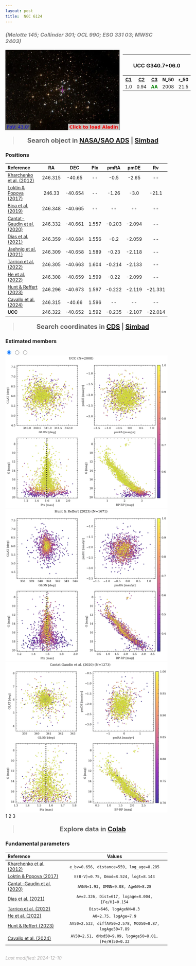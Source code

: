 ```yaml
---
layout: post
title:  NGC 6124
---
```

<h3><span style="color: #808080;"><i>(Melotte 145; Collinder 301; OCL 990; ESO 331 03; MWSC 2403)</i></span></h3><div style="display: flex; justify-content: space-between; width:720px;height:250px">
<div style="text-align: center;">
<!-- WEBP image -->
<img id="myImage" src="https://raw.githubusercontent.com/ucc23/Q4P/main/plots/ngc6124_aladin.webp" alt="Clickable Image" style="width:355px;height:250px; cursor: pointer;">

<!-- Div to contain Aladin Lite viewer -->
<div id="aladin-lite-div" style="width:355px;height:250px;display:none;"></div>

<!-- Aladin Lite script (will be loaded after the image is clicked) -->
<script type="text/javascript">
// Function to load Aladin Lite after image click and hide the image
function loadAladinLiteAndHideImage() {
    // Dynamically load the Aladin Lite script
    let aladinScript = document.createElement('script');
    aladinScript.src = "https://aladin.cds.unistra.fr/AladinLite/api/v3/latest/aladin.js";
    aladinScript.charset = "utf-8";
    aladinScript.onload = function () {
        A.init.then(() => {
            let aladin = A.aladin('#aladin-lite-div', {survey:"P/DSS2/color", fov:0.717, target: "246.322 -40.652"});
            // Remove the image
            document.getElementById('myImage').remove();
            // Hide the image
            //document.getElementById('myImage').style.visibility = "hidden";
            // Show the Aladin Lite viewer
            document.getElementById('aladin-lite-div').style.display = 'block';
        });
     };
    document.head.appendChild(aladinScript);
}
// Event listener for image click
document.getElementById('myImage').addEventListener('click', loadAladinLiteAndHideImage);
</script>
</div>
<!-- Left block -->

<table style="text-align: center; width:355px;height:250px;">
  <!-- Row 1 (title) -->
  <tr>
    <td colspan="5"><h3>UCC G340.7+06.0</h3></td>
  </tr>
  <!-- Row 2 -->
  <tr>
    <th><a href="https://ucc.ar/faq#what-are-the-c1-c2-and-c3-parameters" title="Photometric class">C1</a></th>
    <th><a href="https://ucc.ar/faq#what-are-the-c1-c2-and-c3-parameters" title="Density class">C2</a></th>
    <th><a href="https://ucc.ar/faq#what-are-the-c1-c2-and-c3-parameters" title="Combined class">C3</a></th>
    <th><div title="Stars with membership probability >50%">N_50</div></th>
    <th><div title="Radius that contains half the members [arcmin]">r_50</div></th>
  </tr>
  <!-- Row 3 -->
  <tr>
    <td>1.0</td>
    <td>0.94</td>
    <td><span style="color: green; font-weight: bold;">A</span><span style="color: green; font-weight: bold;">A</span></td>
    <td>2008</td>
    <td>21.5</td>
  </tr>
</table>
</div>

> <p style="text-align:center; font-weight: bold; font-size:20px">Search object in <a data-umami-event="nasa_search" href="https://ui.adsabs.harvard.edu/search/q=%20collection%3Aastronomy%20body%3A%22NGC%206124%22&sort=date%20desc%2C%20bibcode%20desc&p_=0" target="_blank">NASA/SAO ADS</a> | <a data-umami-event="simbad_search" href="https://simbad.cds.unistra.fr/simbad/sim-id-refs?Ident=ngc6124" target="_blank">Simbad</a></p>


### Positions

| Reference    | RA    | DEC   | Plx  | pmRA  | pmDE   |  Rv  |
| :---         | :---: | :---: | :---: | :---: | :---: | :---: |
|[Kharchenko et al. (2012)](https://ui.adsabs.harvard.edu/abs/2012A%26A...543A.156K) | 246.315 | -40.65 | -- | -0.5 | -2.65 | -- |
|[Loktin & Popova (2017)](https://ui.adsabs.harvard.edu/abs/2017AstBu..72..257L) | 246.33 | -40.654 | -- | -1.26 | -3.0 | -21.1 |
|[Bica et al. (2019)](https://ui.adsabs.harvard.edu/abs/2019AJ....157...12B) | 246.348 | -40.665 | -- | -- | -- | -- |
|[Cantat-Gaudin et al. (2020)](https://ui.adsabs.harvard.edu/abs/2020A%26A...640A...1C) | 246.332 | -40.661 | 1.557 | -0.203 | -2.094 | -- |
|[Dias et al. (2021)](https://ui.adsabs.harvard.edu/abs/2021MNRAS.504..356D) | 246.359 | -40.684 | 1.556 | -0.2 | -2.059 | -- |
|[Jaehnig et al. (2021)](https://ui.adsabs.harvard.edu/abs/2021ApJ...923..129J) | 246.309 | -40.658 | 1.589 | -0.23 | -2.118 | -- |
|[Tarricq et al. (2022)](https://ui.adsabs.harvard.edu/abs/2022A%26A...659A..59T) | 246.305 | -40.663 | 1.604 | -0.214 | -2.133 | -- |
|[He et al. (2022)](https://ui.adsabs.harvard.edu/abs/2022ApJS..262....7H) | 246.308 | -40.659 | 1.599 | -0.22 | -2.099 | -- |
|[Hunt & Reffert (2023)](https://ui.adsabs.harvard.edu/abs/2023A%26A...673A.114H) | 246.296 | -40.673 | 1.597 | -0.222 | -2.119 | -21.331 |
|[Cavallo et al. (2024)](https://ui.adsabs.harvard.edu/abs/2024AJ....167...12C) | 246.315 | -40.66 | 1.596 | -- | -- | -- |
| **UCC** |246.322 | -40.652 | 1.592 | -0.235 | -2.107 | -22.014 |

> <p style="text-align:center; font-weight: bold; font-size:20px">Search coordinates in <a data-umami-event="cds_coord_search" href="https://cdsportal.u-strasbg.fr/?target=246.322,-40.652" target="_blank">CDS</a> | <a data-umami-event="simbad_coord_search" href="https://simbad.cds.unistra.fr/mobile/object_list.html?coord=246.322%20-40.652&output=json&radius=5&userEntry=ngc6124" target="_blank">Simbad</a></p>

### Estimated members

<div class="carousel">
<input type="radio" name="radio-btn" id="slide1" checked>
<input type="radio" name="radio-btn" id="slide2">
<input type="radio" name="radio-btn" id="slide3">
<div class="slides">
<div class="slide">
<a href="https://raw.githubusercontent.com/ucc23/Q4P/main/plots/ngc6124.webp" target="_blank">
<img src="https://raw.githubusercontent.com/ucc23/Q4P/main/plots/ngc6124.webp" alt="NGC 6124 UCC">
</a>
</div>
<div class="slide">
<a href="https://raw.githubusercontent.com/ucc23/Q4P/main/plots/ngc6124_HUNT23.webp" target="_blank">
<img src="https://raw.githubusercontent.com/ucc23/Q4P/main/plots/ngc6124_HUNT23.webp" alt="NGC 6124 HUNT23">
</a>
</div>
<div class="slide">
<a href="https://raw.githubusercontent.com/ucc23/Q4P/main/plots/ngc6124_CANTAT20.webp" target="_blank">
<img src="https://raw.githubusercontent.com/ucc23/Q4P/main/plots/ngc6124_CANTAT20.webp" alt="NGC 6124 CANTAT20">
</a>
</div>
</div>
<div class="indicators">
<label for="slide1">1</label>
<label for="slide2">2</label>
<label for="slide3">3</label>
</div>
</div>


> <p style="text-align:center; font-weight: bold; font-size:20px">Explore data in <a data-umami-event="colab" href="https://colab.research.google.com/github/ucc23/ucc/blob/main/assets/notebook.ipynb" target="_blank">Colab</a></p>


### Fundamental parameters

| Reference |  Values |
| :---         |     :---:      |
| [Kharchenko et al. (2012)](https://ui.adsabs.harvard.edu/abs/2012A%26A...543A.156K) | `e_bv=0.656, distance=559, log_age=8.285` |
| [Loktin & Popova (2017)](https://ui.adsabs.harvard.edu/abs/2017AstBu..72..257L) | `E(B-V)=0.75, Dmod=8.524, logt=8.143` |
| [Cantat-Gaudin et al. (2020)](https://ui.adsabs.harvard.edu/abs/2020A%26A...640A...1C) | `AVNN=1.93, DMNN=9.08, AgeNN=8.28` |
| [Dias et al. (2021)](https://ui.adsabs.harvard.edu/abs/2021MNRAS.504..356D) | `Av=2.326, Dist=617, logage=8.004, [Fe/H]=0.154` |
| [Tarricq et al. (2022)](https://ui.adsabs.harvard.edu/abs/2022A%26A...659A..59T) | `Dist=646, logAgeNN=8.3` |
| [He et al. (2022)](https://ui.adsabs.harvard.edu/abs/2022ApJS..262....7H) | `A0=2.75, logAge=7.9` |
| [Hunt & Reffert (2023)](https://ui.adsabs.harvard.edu/abs/2023A%26A...673A.114H) | `AV50=2.533, diffAV50=2.578, MOD50=8.87, logAge50=7.89` |
| [Cavallo et al. (2024)](https://ui.adsabs.harvard.edu/abs/2024AJ....167...12C) | `AV50=2.51, dMod50=9.09, logAge50=8.01, [Fe/H]50=0.32` |

<br>
<font color="b3b1b1"><i>Last modified: 2024-12-10</i></font>
